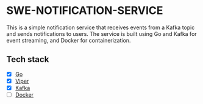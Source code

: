 # SWE-NOTIFICATION-SERVICE

This is a simple notification service that receives events from a Kafka topic and sends notifications to users. The
service is built using Go and Kafka for event streaming, and Docker for containerization.

## Tech stack

- [x] [Go](https://golang.org/)
- [x] [Viper](https://github.com/spf13/viper)
- [x] [Kafka](https://kafka.apache.org/)
- [ ] [Docker](https://www.docker.com/)